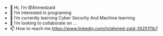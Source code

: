 - 👋 Hi, I’m @Ahmedzaid
- 👀 I’m interested in programing
- 🌱 I’m currently learning Cyber Security And Machine learning
- 💞️ I’m looking to collaborate on ...
- 📫 How to reach me https://www.linkedin.com/in/ahmed-zaid-3525111b7

<!---
Ahmedzaid16/Ahmedzaid16 is a ✨ special ✨ repository because its `README.md` (this file) appears on your GitHub profile.
You can click the Preview link to take a look at your changes.
--->
